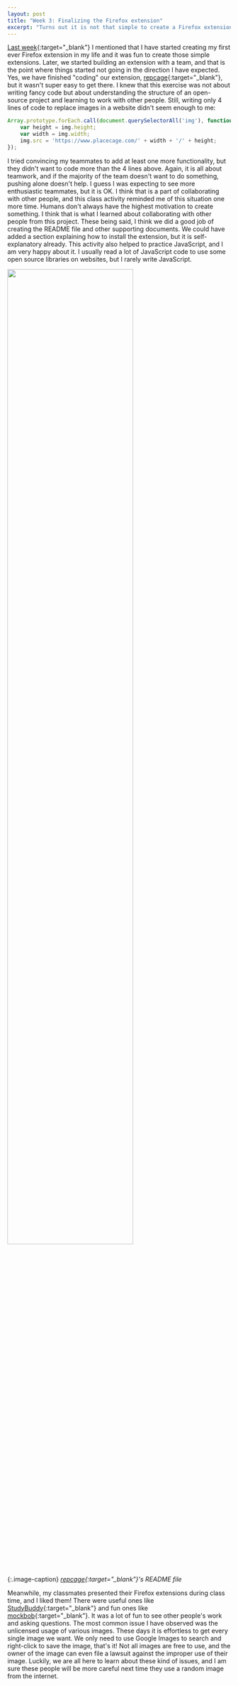```yaml
---
layout: post
title: "Week 3: Finalizing the Firefox extension"
excerpt: "Turns out it is not that simple to create a Firefox extension if you are doing it with a group"
---
```



[Last week](https://nyu-ossd-s20.github.io/woswos-weekly/week02/){:target="_blank"} I mentioned that I have started creating my first ever Firefox extension in my life and it was fun to create those simple extensions. Later, we started building an extension with a team, and that is the point where things started not going in the direction I have expected. Yes, we have finished "coding" our extension, [repcage](https://github.com/nyu-ossd-s20/repcage/){:target="_blank"}, but it wasn't super easy to get there. I knew that this exercise was not about writing fancy code but about understanding the structure of an open-source project and learning to work with other people. Still, writing only 4 lines of code to replace images in a website didn't seem enough to me:


```js
Array.prototype.forEach.call(document.querySelectorAll('img'), function (img) {
    var height = img.height;
    var width = img.width;
    img.src = 'https://www.placecage.com/' + width + '/' + height;
});
```

I tried convincing my teammates to add at least one more functionality, but they didn't want to code more than the 4 lines above. Again, it is all about teamwork, and if the majority of the team doesn't want to do something, pushing alone doesn't help. I guess I was expecting to see more enthusiastic teammates, but it is OK. I think that is a part of collaborating with other people, and this class activity reminded me of this situation one more time. Humans don't always have the highest motivation to create something. I think that is what I learned about collaborating with other people from this project. These being said, I think we did a good job of creating the README file and other supporting documents. We could have added a section explaining how to install the extension, but it is self-explanatory already. This activity also helped to practice JavaScript, and I am very happy about it. I usually read a lot of JavaScript code to use some open source libraries on websites, but I rarely write JavaScript.

<img src="/woswos-weekly/images/readme.png" width="75%" class="image-centered" target="_blank">

{:.image-caption}
*[repcage](https://github.com/nyu-ossd-s20/repcage/){:target="_blank"}'s README file*

Meanwhile, my classmates presented their Firefox extensions during class time, and I liked them! There were useful ones like [StudyBuddy](https://github.com/nyu-ossd-s20/StudyBuddy){:target="_blank"} and fun ones like [mockbob](https://github.com/nyu-ossd-s20/mockbob){:target="_blank"}. It was a lot of fun to see other people's work and asking questions. The most common issue I have observed was the unlicensed usage of various images. These days it is effortless to get every single image we want. We only need to use Google Images to search and right-click to save the image, that's it! Not all images are free to use, and the owner of the image can even file a lawsuit against the improper use of their image. Luckily, we are all here to learn about these kind of issues, and I am sure these people will be more careful next time they use a random image from the internet.
